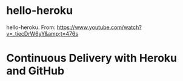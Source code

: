 # hello-heroku
hello-heroku. From: https://www.youtube.com/watch?v=_tiecDrW6yY&amp;t=476s

# Continuous Delivery with Heroku and GitHub
